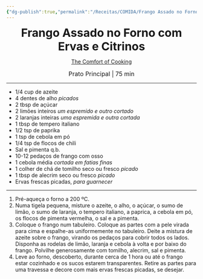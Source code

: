 ```yaml
---
{"dg-publish":true,"permalink":"/Receitas/COMIDA/Frango Assado no Forno com Ervas e Citrinos/","title":"Frango Assado no Forno com Ervas e Citrinos","tags":["💚ok"]}
---
```


<div style="text-align: center;"> <span style="font-size: 30px;"><b>Frango Assado no Forno com Ervas e Citrinos</b></span> </div>

<span class="center"> <center> [The Comfort of Cooking](https://www.thecomfortofcooking.com/2013/04/herb-and-citrus-oven-roasted-chicken.html) </center></span>

<div style="text-align: center;"> <span style="font-size: 16px;">  Prato Principal | 75 min </span> </div>

---
- 1/4 cup de azeite
- 4 dentes de alho *picados*
- 2 tbsp de açúcar
- 2 limões inteiros *um espremido e outro cortado*
- 2 laranjas inteiras *uma espremida e outra cortada*
- 1 tbsp de tempero italiano
- 1/2 tsp de paprika
- 1 tsp de cebola em pó
- 1/4 tsp de flocos de chili
- Sal e pimenta q.b.
- 10-12 pedaços de frango com osso
- 1 cebola média *cortada em fatias finas*
- 1 colher de chá de tomilho seco ou fresco *picado*
- 1 tbsp de alecrim seco ou fresco *picado*
- Ervas frescas picadas, *para guarnecer* 
---
1. Pré-aqueça o forno a 200 ºC.
2. Numa tigela pequena, misture o azeite, o alho, o açúcar, o sumo de limão, o sumo de laranja, o tempero italiano, a paprica, a cebola em pó, os flocos de pimenta vermelha, o sal e a pimenta.
3. Coloque o frango num tabuleiro. Coloque as partes com a pele virada para cima e espalhe-as uniformemente no tabuleiro. Deite a mistura de azeite sobre o frango, virando os pedaços para cobrir todos os lados. Disponha as rodelas de limão, laranja e cebola à volta e por baixo do frango. Polvilhe generosamente com tomilho, alecrim, sal e pimenta.
4. Leve ao forno, descoberto, durante cerca de 1 hora ou até o frango estar cozinhado e os sucos estarem transparentes. Retire as partes para uma travessa e decore com mais ervas frescas picadas, se desejar.